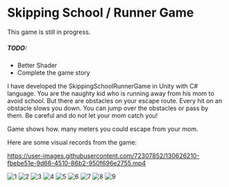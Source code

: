 # Skipping School / Runner Game

This game is still in progress.

##### TODO:
- Better Shader
- Complete the game story


I have developed the SkippingSchoolRunnerGame in Unity with C# language. 
You are the naughty kid who is running away from his mom to avoid school. But there are obstacles on your escape route. Every hit on an obstacle slows you down. You can jump over the obstacles or pass by them. Be careful and do not let your mom catch you!

Game shows how. many meters you could escape from your mom. 

Here are some visual records from the game:

https://user-images.githubusercontent.com/72307852/130626210-fbebe51e-9d66-4510-86b2-950f696e2755.mp4

![1](https://user-images.githubusercontent.com/72307852/130626317-e0e63074-5697-4a6b-afdf-2f39200959d3.jpg)
![2](https://user-images.githubusercontent.com/72307852/130626265-01e7b33f-efc0-4958-84f1-9bcb9448b680.jpg)
![3](https://user-images.githubusercontent.com/72307852/130626306-b07870ef-38a1-4358-a272-ae67980a9e02.jpg)
![4](https://user-images.githubusercontent.com/72307852/130626323-966e9df2-a881-4803-91b9-6e0ce8f09ff3.jpg)
![5](https://user-images.githubusercontent.com/72307852/130626329-2ca81c5a-8cb9-45f7-adf0-1676175816e2.jpg)
![6](https://user-images.githubusercontent.com/72307852/130626332-1e7f00f9-0e29-42d6-9563-8adb75b4adc5.jpg)
![7](https://user-images.githubusercontent.com/72307852/130626338-176588d6-5f73-445e-abea-d7aad15ea77e.jpg)
![8](https://user-images.githubusercontent.com/72307852/130626343-6b5b2f76-0395-41d8-928e-b7b401fa20dd.jpg)
![9](https://user-images.githubusercontent.com/72307852/130626347-ab3d2b73-ec4b-4ea4-8776-3ae50b169592.jpg)
